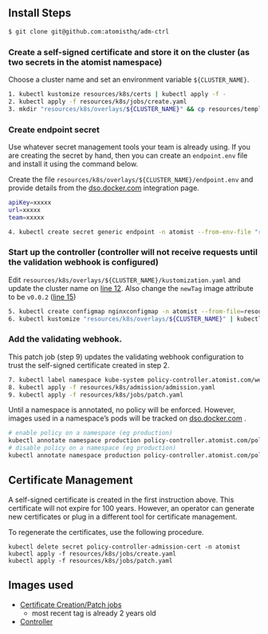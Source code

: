 ## Install Steps

```bash
$ git clone git@github.com:atomisthq/adm-ctrl 
```

### Create a self-signed certificate and store it on the cluster (as two secrets in the atomist namespace)

Choose a cluster name and set an environment variable `${CLUSTER_NAME}`.

```bash
1. kubectl kustomize resources/k8s/certs | kubectl apply -f -
2. kubectl apply -f resources/k8s/jobs/create.yaml
3. mkdir "resources/k8s/overlays/${CLUSTER_NAME}" && cp resources/templates/kustomization.yaml "resources/k8s/overlays/${CLUSTER_NAME}/kustomization.yaml"
```

### Create endpoint secret

Use whatever secret management tools your team is already using. If you are creating the secret by hand, then you can create an `endpoint.env` file and install it using the command below.

Create the file `resources/k8s/overlays/${CLUSTER_NAME}/endpoint.env` and provide details from the [dso.docker.com](http://dso.atomist.com) integration page.

```bash
apiKey=xxxxx
url=xxxxx
team=xxxxx
```

```bash
4. kubectl create secret generic endpoint -n atomist --from-env-file "resources/k8s/overlays/${CLUSTER_NAME}/endpoint.env"
```

### Start up the controller (controller will not receive requests until the validation webhook is configured)

Edit `resources/k8s/overlays/${CLUSTER_NAME}/kustomization.yaml` and update the cluster name on [line 12](https://github.com/atomisthq/adm-ctrl/blob/main/resources/templates/kustomization.yaml#L12).  Also change the `newTag` image attribute to be `v0.0.2` ([line 15](https://github.com/atomisthq/adm-ctrl/blob/main/resources/templates/kustomization.yaml#L15))

```bash
5. kubectl create configmap nginxconfigmap -n atomist --from-file=resources/nginx/nginx.conf
6. kubectl kustomize "resources/k8s/overlays/${CLUSTER_NAME}" | kubectl apply -f -
```

### Add the validating webhook.

This patch job (step 9) updates the validating webhook configuration to trust the self-signed certificate created in step 2.

```bash
7. kubectl label namespace kube-system policy-controller.atomist.com/webhook=ignore
8. kubectl apply -f resources/k8s/admission/admission.yaml
9. kubectl apply -f resources/k8s/jobs/patch.yaml
```

Until a namespace is annotated, no policy will be enforced.  However, images used in a namespace’s pods will be tracked on [dso.docker.com](http://dso.docker.com) .

```bash
# enable policy on a namespace (eg production)
kubectl annotate namespace production policy-controller.atomist.com/policy=enabled
# disable policy on a namespace (eg production)
kubectl annotate namespace production policy-controller.atomist.com/policy-
```

## Certificate Management

A self-signed certificate is created in the first instruction above. This certificate will not expire for 100 years.  However, an operator can generate new certificates or plug in a different tool for certificate management.

To regenerate the certificates, use the following procedure.

```
kubectl delete secret policy-controller-admission-cert -n atomist
kubectl apply -f resources/k8s/jobs/create.yaml
kubectl apply -f resources/k8s/jobs/patch.yaml
```

## Images used

* [Certificate Creation/Patch jobs](https://hub.docker.com/layers/jettech/kube-webhook-certgen/v1.5.2/images/sha256-d22f8b5ed10fb78d76a21130605cb18b9fc08918d3b09a70b4bf312ba6c750de?context=explore)
    * most recent tag is already 2 years old
* [Controller](https://hub.docker.com/repository/docker/vonwig/adm-ctrl/general)


